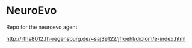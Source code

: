 # NeuroEvo
Repo for the neuroevo agent

http://rfhs8012.fh-regensburg.de/~saj39122/jfroehl/diplom/e-index.html

